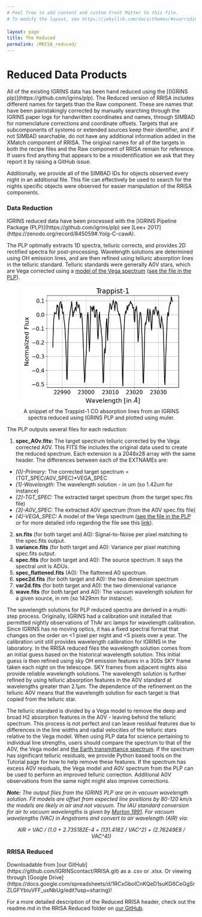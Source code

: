 ```yaml
---
# Feel free to add content and custom Front Matter to this file.
# To modify the layout, see https://jekyllrb.com/docs/themes/#overriding-theme-defaults

layout: page
title: The Reduced
permalink: /RRISA_reduced/
---
```


<h1>Reduced Data Products</h1>
All of the existing IGRINS data has been hand reduced using the [(IGRINS plp)](https://github.com/igrins/plp). The Reduced version of RRISA includes different names for targets than the Raw component.
These are names that have been painstakingly corrected by manually searching through the IGRINS paper logs for handwritten coordinates and names, through SIMBAD for nomenclature corrections and coordinate offsets.
Targets that are subcomponents of systems or extended sources keep their identifier, and if not SIMBAD searchable, do not have any additional information added in the XMatch component of RRISA.
The original names for all of the targets in both the recipe files and the Raw component of RRISA remain for reference.
If users find anything that appears to be a misidentification we ask that they report it by raising a GitHub issue.

Additionally, we provide all of the SIMBAD IDs for objects observed every night in an additional file.
This file can effectively be used to search for the nights specific objects were observed for easier manipulation of the RRISA components.

<h3>Data Reduction</h3>
IGRINS reduced data have been processed with the [IGRINS Pipeline Package (PLP)](https://github.com/igrins/plp) see [Lee+ 2017](https://zenodo.org/record/845059#.Yolg-C-cawA).

The PLP optimally extracts 1D spectra, telluric corrects, and provides 2D rectified spectra for post-processing. Wavelength solutions are determined using OH emission lines, and are then refined using telluric absorption lines in the telluric standard.
Telluric standards were generally A0V stars, which are Vega corrected using a [model of the Vega spectrum](http://kurucz.harvard.edu/stars.html.) ([see the file in the PLP](https://github.com/igrins/plp/blob/master/master_calib/A0V/vegallpr25.50000resam5.npy)).

<center>
  <figure>
    <img src="/images/trappist-1_CO.png" alt="The Trappist-1 CO lines as seen by IGRINS plotted with muler."/>
    <figcaption>A snippet of the Trappist-1 CO absorption lines from an IGRINS spectra reduced using IGRINS PLP and plotted using muler.</figcaption>
  </figure>
</center>

The PLP outputs several files for each reduction:
1. **spec_A0v.fits:** The target spectrum telluric corrected by the Vega corrected A0V. This FITS file includes the original data used to create the reduced spectrum. Each extension is a 2048x28 array with the same header. The differences between each of the EXTNAMEs are:
  - _[0]-Primary:_ The corrected target spectrum = (TGT_SPEC/A0V_SPEC)*VEGA_SPEC
  - _[1]-Wavelength:_ The wavelength solution - in um (so 1.42um for instance)
  - _[2]-TGT_SPEC:_ The extracted target spectrum (from the target spec.fits file)
  - _[3]-A0V_SPEC:_ The extracted A0V spectrum (from the A0V spec.fits file)
  - _[4]-VEGA_SPEC:_ A model of the Vega spectrum ([see the file in the PLP](https://github.com/igrins/plp/blob/master/master_calib/A0V/vegallpr25.50000resam5.npy) or for more detailed info regarding the file see this [link](http://kurucz.harvard.edu/stars.html)).
2. **sn.fits** (for both target and A0): Signal-to-Noise per pixel matching to the spec.fits output.
3. **variance.fits** (for both target and A0): Variance per pixel matching spec.fits output.
4. **spec.fits** (for both target and A0): The source spectrum. It says the spectral unit is ADUs.
5. **spec_flattened.fits** (A0): The flattened A0 spectrum.
6. **spec2d.fits** (for both target and A0): the two dimension spectrum
7. **var2d.fits** (for both target and A0): the two dimensional variance
8. **wave.fits** (for both target and A0): The vacuum wavelength solution for a given source, in nm (so 1429nm for instance).

The wavelength solutions for PLP reduced spectra are derived in a multi-step process.
Originally, IGRINS had a calibration unit installed that permitted nightly observations of ThAr arc lamps for wavelength calibration.
Since IGRINS has no moving optics, it has a fixed spectral format that changes on the order on <1 pixel per night and <5 pixels over a year.
The calibration unit still provides wavelength calibration for IGRINS in the laboratory.
In the RRISA reduced files the wavelength solution comes from an initial guess based on the historical wavelength solution.
This initial guess is then refined using sky OH emission features in a 300s SKY frame taken each night on the telescope.
SKY frames from adjacent nights also provide reliable wavelength solutions.
The wavelength solution is further refined by using telluric absorption features in the A0V standard at wavelengths greater than 2.1μm.
The dependence of the refinement on the telluric A0V means that the wavelength solution for each target is that copied from the telluric star.

The telluric standard is divided by a Vega model to remove the deep and broad H2 absorption features in the A0V - leaving behind the telluric spectrum.
This process is not perfect and can leave residual features due to differences in the line widths and radial velocities of the telluric stars relative to the Vega model. When using PLP data for science pertaining to individual line strengths, users should compare the spectrum to that of the A0V, the Vega model and [the Earth transmittance spectrum](https://psg.gsfc.nasa.gov/index.php). If the spectrum has significant telluric residuals, we provide Python based tools on the Tutorial page for how to help remove these features. If the spectrum has excess A0V residuals, the Vega model and A0V spectrum from the PLP can be used to perform an improved telluric correction. Additional A0V observations from the same night might also improve corrections.

__*Note:*__ _The output files from the IGRINS PLP are an in vacuum wavelength solution. Fit models are offset from expected line positions by 80-120 km/s the models are likely in air and not vacuum. The IAU standard conversion for air to vacuum wavelengths is given by [Morton 1991](https://ui.adsabs.harvard.edu/abs/1991ApJS...77..119M/abstract). For vacuum wavelengths (VAC) in Angstroms and convert to air wavelength (AIR) via:_
<center>
<em>AIR = VAC / (1.0 + 2.735182E-4 + (131.4182 / VAC^2) + (2.76249E8 / VAC^4))</em>
</center>

<h3>RRISA Reduced</h3>
Downloadable from [our GitHub](https://github.com/IGRINScontact/RRISA.git) as a .csv or .xlsx. Or viewing through [Google Drive](https://docs.google.com/spreadsheets/d/1RCxGboICnKQeD1suKG6CeGgSrZLGFYbiuVFF_uxNbUg/edit?usp=sharing)!

For a more detailed description of the Reduced RRISA header, check out the readme.md in the RRISA Reduced folder on [our GitHub](https://github.com/IGRINScontact/RRISA.git).
